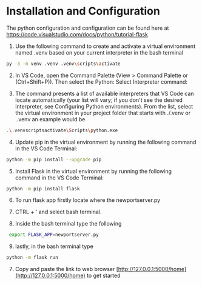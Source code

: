 # Installation and Configuration

The python configuration and configuration can be found here at https://code.visualstudio.com/docs/python/tutorial-flask 

1) Use the following command to create and activate a virtual environment named .venv based on your current interpreter in the bash terminal

```bash
py -3 -m venv .venv .venv\scripts\activate
```

2) In VS Code, open the Command Palette (View > Command Palette or (Ctrl+Shift+P)). Then select the Python: Select Interpreter command:

3) The command presents a list of available interpreters that VS Code can locate automatically (your list will vary; if you don't see the desired interpreter, see Configuring Python environments). From the list, select the virtual environment in your project folder that starts with ./.venv or .\.venv an example would be 

```bash
.\.venvscriptsactivate\Scripts\python.exe
```

4) Update pip in the virtual environment by running the following command in the VS Code Terminal:

```bash
python -m pip install --upgrade pip
```

5) Install Flask in the virtual environment by running the following command in the VS Code Terminal:

```bash
python -m pip install flask
```

6) To run flask app firstly locate where the newportserver.py

7) CTRL + ' and select bash terminal. 

8) Inside the bash terminal type the following

```bash
 export FLASK_APP=newportserver.py
```
9) lastly, in the bash terminal type
```bash
python -m flask run  
```
7) Copy and paste the link to web browser [http://127.0.0.1:5000/home](http://127.0.0.1:5000/home) to get started
